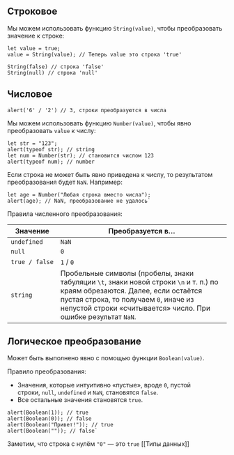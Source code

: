 ## Строковое 
Мы можем использовать функцию `String(value)`, чтобы преобразовать значение к строке:
```JS
let value = true;
value = String(value); // Теперь value это строка 'true'

String(false) // строка 'false'
String(null) // строка 'null'
```
## Числовое
```JS
alert('6' / '2') // 3, строки преобразуются в числа
```
Мы можем использовать функцию `Number(value)`, чтобы явно преобразовать `value` к числу:
```JS
let str = "123"; 
alert(typeof str); // string
let num = Number(str); // становится числом 123
alert(typeof num); // number
```
Если строка не может быть явно приведена к числу, то результатом преобразования будет `NaN`. Например:
```JS
let age = Number("Любая строка вместо числа"); 
alert(age); // NaN, преобразование не удалось`
```
Правила численного преобразования:

|Значение|Преобразуется в…|
|---|---|
|`undefined`|`NaN`|
|`null`|`0`|
|`true / false`|`1` / `0`|
|`string`|Пробельные символы (пробелы, знаки табуляции `\t`, знаки новой строки `\n` и т. п.) по краям обрезаются. Далее, если остаётся пустая строка, то получаем `0`, иначе из непустой строки «считывается» число. При ошибке результат `NaN`.|
## Логическое преобразование
Может быть выполнено явно с помощью функции `Boolean(value)`.

Правило преобразования:
- Значения, которые интуитивно «пустые», вроде `0`, пустой строки, `null`, `undefined` и `NaN`, становятся `false`.
- Все остальные значения становятся `true`.
```JS
alert(Boolean(1)); // true 
alert(Boolean(0)); // false
alert(Boolean("Привет!")); // true
alert(Boolean("")); // false`
```
Заметим, что строка с нулём `"0"` — это `true`
[[Типы данных]]